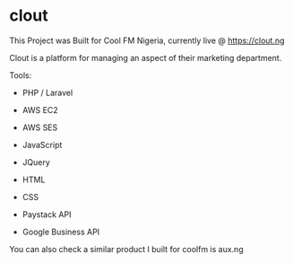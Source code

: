 # clout

This Project was Built for Cool FM Nigeria, currently live @ https://clout.ng

Clout is a platform for managing an aspect of their marketing department. 

Tools:

- PHP / Laravel

- AWS EC2

- AWS SES

- JavaScript

- JQuery

- HTML

- CSS

- Paystack API

- Google Business API

You can also check a similar product I built for coolfm is aux.ng 
